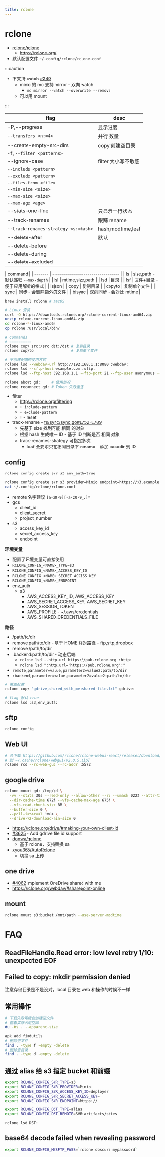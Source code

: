 ```yaml
---
title: rclone
---
```


# rclone

- [rclone/rclone](https://github.com/rclone/rclone)
  - https://rclone.org/
- 默认配置文件 `~/.config/rclone/rclone.conf`

:::caution

- 不支持 watch [#249](https://github.com/rclone/rclone/issues/249)
  - minio 的 mc 支持 mirror - 双向 watch
    - `mc mirror --watch --overwrite --remove`
  - 可以用 mount

:::

| flag                                 | desc                |
| ------------------------------------ | ------------------- |
| -P,--progress                        | 显示进度            |
| `--transfers <n:=4>`                 | 并行 数量           |
| --create-empty-src-dirs              | copy 创建空目录     |
| `-f,--filter <patterns>`             |
| --ignore-case                        | filter 大小写不敏感 |
| `--include <pattern>`                |
| `--exclude <pattern>`                |
| `--files-from <file>`                |
| `--min-size <size>`                  |
| `--max-size <size>`                  |
| `--max-age <age>`                    |
| --stats-one-line                     | 只显示一行状态      |
| --track-renames                      | 跟踪 rename         |
| `--track-renames-strategy <s:=hash>` | hash,modtime,leaf   |
| --delete-after                       | 默认                |
| --delete-before                      |
| --delete-during                      |
| --delete-excluded                    |

| command |
| ------- | ---------------------------------- |
| ls      | size,path - 默认递归 `--max-depth` |
| lsl     | mtime,size,path                    |
| lsd     | 目录                               |
| lsf     | 文件+目录 - 便于应用解析的格式     |
| lsjson  |
| copy    | 复制目录                           |
| copyto  | 复制单个文件                       |
| sync    | 同步 - 会删除额外的文件            |
| bisync  | 双向同步 - 会对比 mtime            |

```bash
brew install rclone # macOS

# Linux 安装
curl -O https://downloads.rclone.org/rclone-current-linux-amd64.zip
unzip rclone-current-linux-amd64.zip
cd rclone-*-linux-amd64
cp rclone /usr/local/bin/

# Commands
# ==========
rclone copy src:/src dst:/dst # 复制目录
rclone copyto                 # 复制单个文件

# 不创建配置的使用方式
rclone lsd --webdav-url http://192.168.1.1:8080 :webdav:
rclone lsd --sftp-host example.com :sftp:
rclone lsd --ftp-host 192.168.1.1 --ftp-port 21 --ftp-user anonymous --ftp-pass $(rclone obscure anonymous) :ftp:

rclone about gd:     # 使用情况
rclone reconnect gd: # Token 失效重连
```

- filter
  - https://rclone.org/filtering
  - `+ include-pattern`
  - `- exclude-pattern`
  - `!` - reset
- track-rename - [fs/sync/sync.go#L752-L789](https://github.com/rclone/rclone/blob/7a24c173f6669172d845221c7e37e5824fa13fb7/fs/sync/sync.go#L752-L789)
  - 先基于 size 找到可能 相同 的对象
  - 根据 hash 生成唯一 ID - 基于 ID 判断是否 相同 对象
  - track-renames-strategy 可指定多次
    - leaf 会要求只在相同目录下 rename - 添加 basedir 到 ID

## config

```bash
rclone config create svr s3 env_auth=true

rclone config create svr s3 provider=Minio endpoint=https://s3.example.com access_key_id=$USERNAME secret_access_key=$PASSWORD
cat ~/.config/rclone/rclone.conf
```

- remote 名字建议 `[a-z0-9][-a-z0-9_.]*`
- gcs
  - client_id
  - client_secret
  - project_number
- s3
  - access_key_id
  - secret_access_key
  - endpoint

**环境变量**

- 配置了环境变量可直接使用
- `RCLONE_CONFIG_<NAME>_TYPE=s3`
- `RCLONE_CONFIG_<NAME>_ACCESS_KEY_ID`
- `RCLONE_CONFIG_<NAME>_SECRET_ACCESS_KEY`
- `RCLONE_CONFIG_<NAME>_ENDPOINT`
- env_auth
  - s3
    - AWS_ACCESS_KEY_ID, AWS_ACCESS_KEY
    - AWS_SECRET_ACCESS_KEY, AWS_SECRET_KEY
    - AWS_SESSION_TOKEN
    - AWS_PROFILE - ~/.aws/credentials
    - AWS_SHARED_CREDENTIALS_FILE

**路径**

- /path/to/dir
- remove:path/to/dir - 基于 HOME 相对路径 - ftp,sftp,dropbox
- remove:/path/to/dir
- :backend:path/to/dir - 动态后端
  - `rclone lsd --http-url https://pub.rclone.org :http:`
  - `rclone lsd ":http,url='https://pub.rclone.org':"`
- `remote,parameter=value,parameter2=value2:path/to/dir`
- `:backend,parameter=value,parameter2=value2:path/to/dir`

```bash
# 覆盖配置
rclone copy "gdrive,shared_with_me:shared-file.txt" gdrive:

# flag 默认 true
rclone lsd :s3,env_auth:
```

## sftp


```bash
rclone config
```

## Web UI

```bash
# 会下载 https://github.com/rclone/rclone-webui-react/releases/download/v2.0.5/currentbuild.zip
# 到 ~/.cache/rclone/webgui/v2.0.5.zip]
rclone rcd --rc-web-gui --rc-addr :5572
```

## google drive

```bash
rclone mount gd: /tmp/gd \
  -vv --stats 30s --read-only --allow-other --rc --umask 0222 --attr-timeout 1s \
  --dir-cache-time 672h --vfs-cache-max-age 675h \
  --vfs-read-chunk-size 8M \
  --buffer-size 0 \
  --poll-interval 1m0s \
  --drive-v2-download-min-size 0
```

- https://rclone.org/drive/#making-your-own-client-id
- [#3625](https://github.com/rclone/rclone/issues/3625) - Add gdrive file id support
- [donwa/gclone](https://github.com/donwa/gclone)
  - 基于 rclone，支持替换 sa
- [xyou365/AutoRclone](https://github.com/xyou365/AutoRclone)
  - 切换 sa 上传

## one drive

- [#4062](https://github.com/rclone/rclone/issues/4062) Implement OneDrive shared with me
- https://rclone.org/webdav/#sharepoint-online

## mount

```bash
rclone mount s3:bucket /mnt/path --use-server-modtime
```

# FAQ

## ReadFileHandle.Read error: low level retry 1/10: unexpected EOF

## Failed to copy: mkdir permission denied

注意存储目录是不是没对，local 目录在 web 和操作的时候不一样

## 常用操作

```bash
# 下载失败可能会创建空文件
# 查看实际占用空间
du -hs . --apparent-size

apk add findutils
# 删除空文件
find . -type f -empty -delete
# 删除空目录
find . -type d -empty -delete
```

## 通过 alias 给 s3 指定 bucket 和前缀

```bash
export RCLONE_CONFIG_SVR_TYPE=s3
export RCLONE_CONFIG_SVR_PROVIDER=Minio
export RCLONE_CONFIG_SVR_ACCESS_KEY_ID=deployer
export RCLONE_CONFIG_SVR_SECRET_ACCESS_KEY=
export RCLONE_CONFIG_SVR_ENDPOINT=https://

export RCLONE_CONFIG_DST_TYPE=alias
export RCLONE_CONFIG_DST_REMOTE=SVR:artifacts/sites

rclone lsd DST:
```

## base64 decode failed when revealing password

```bash
export RCLONE_CONFIG_MYSFTP_PASS=`rclone obscure mypassword`
```
